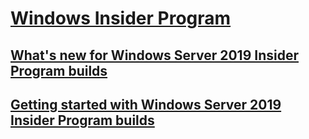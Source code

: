 # [Windows Insider Program](index.md)
## [What's new for Windows Server 2019 Insider Program builds](Whats-new-wip-at-work.md)
## [Getting started with Windows Server 2019 Insider Program builds](Get-started-wip-at-work.md)
